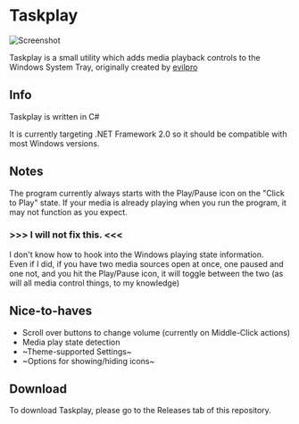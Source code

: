 # Taskplay
![Screenshot](https://raw.githubusercontent.com/evilpro/Taskplay/master/Taskplay.png)

Taskplay is a small utility which adds media playback controls to the Windows System Tray, originally created by [evilpro](https://github.com/evilpro/Taskplay)

## Info
Taskplay is written in C#

It is currently targeting .NET Framework 2.0 so it should be compatible with most Windows versions. 

## Notes
The program currently always starts with the Play/Pause icon on the "Click to Play" state. If your media is already playing when you run the program, it may not function as you expect.
### >>> I will not fix this. <<<  
I don't know how to hook into the Windows playing state information.  
Even if I did, if you have two media sources open at once, one paused and one not, and you hit the Play/Pause icon, it will toggle between the two (as will all media control things, to my knowledge)

## Nice-to-haves
- Scroll over buttons to change volume (currently on Middle-Click actions)
- Media play state detection
- ~Theme-supported Settings~
- ~Options for showing/hiding icons~

## Download
To download Taskplay, please go to the Releases tab of this repository.

